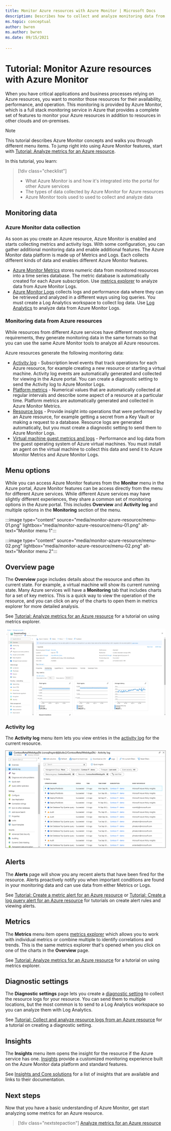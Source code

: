 ```yaml
---
title: Monitor Azure resources with Azure Monitor | Microsoft Docs
description: Describes how to collect and analyze monitoring data from resources in Azure using Azure Monitor.
ms.topic: conceptual
author: bwren
ms.author: bwren
ms.date: 09/15/2021

---
```


# Tutorial: Monitor Azure resources with Azure Monitor
When you have critical applications and business processes relying on Azure resources, you want to monitor those resources for their availability, performance, and operation. This monitoring is provided by Azure Monitor, which is a full stack monitoring service in Azure that provides a complete set of features to monitor your Azure resources in addition to resources in other clouds and on-premises.

> [!NOTE]
> This tutorial describes Azure Monitor concepts and walks you through different menu items. To jump right into using Azure Monitor features, start with [Tutorial: Analyze metrics for an Azure resource](../essentials/tutorial-metrics.md).

In this tutorial, you learn:

> [!div class="checklist"]
> * What Azure Monitor is and how it's integrated into the portal for other Azure services
> * The types of data collected by Azure Monitor for Azure resources
> * Azure Monitor tools used to used to collect and analyze data

## Monitoring data

### Azure Monitor data collection
As soon as you create an Azure resource, Azure Monitor is enabled and starts collecting metrics and activity logs. With some configuration, you can gather additional monitoring data and enable additional features. The Azure Monitor data platform is made up of Metrics and Logs. Each collects different kinds of data and enables different Azure Monitor features.

- [Azure Monitor Metrics](../essentials/data-platform-metrics.md) stores numeric data from monitored resources into a time series database. The metric database is automatically created for each Azure subscription. Use [metrics explorer](../essentials/tutorial-metrics.md) to analyze data from Azure Monitor Logs.
- [Azure Monitor Logs](../logs/data-platform-logs.md) collects logs and performance data where they can be retrieved and analyzed in a different ways using log queries. You must create a Log Analytics workspace to collect log data. Use [Log Analytics](../logs/tutorial-logs.md) to analyze data from Azure Monitor Logs.

### Monitoring data from Azure resources
While resources from different Azure services have different monitoring requirements, they generate monitoring data in the same formats so that you can use the same Azure Monitor tools to analyze all Azure resources.

Azure resources generate the following monitoring data:

- [Activity log](./platform-logs-overview.md) - Subscription level events that track operations for each Azure resource, for example creating a new resource or starting a virtual machine. Activity log events are automatically generated and collected for viewing in the Azure portal. You can create a diagnostic setting to send the Activity log to Azure Monitor Logs.
- [Platform metrics](../essentials/data-platform-metrics.md) - Numerical values that are automatically collected at regular intervals and describe some aspect of a resource at a particular time. Platform metrics are automatically generated and collected in Azure Monitor Metrics.
- [Resource logs](./platform-logs-overview.md) - Provide insight into operations that were performed by an Azure resource, for example getting a secret from a Key Vault or making a request to a database. Resource logs are generated automatically, but you must create a diagnostic setting to send them to Azure Monitor Logs.
- [Virtual machine guest metrics and logs]() - Performance and log data from the guest operating system of Azure virtual machines. You must install an agent on the virtual machine to collect this data and send it to Azure Monitor Metrics and Azure Monitor Logs.


## Menu options
While you can access Azure Monitor features from the **Monitor** menu in the Azure portal, Azure Monitor features can be access directly from the menu for different Azure services. While different Azure services may have slightly different experiences, they share a common set of monitoring options in the Azure portal. This includes **Overview** and **Activity log** and multiple options in the **Monitoring** section of the menu. 

:::image type="content" source="media/monitor-azure-resource/menu-01.png" lightbox="media/monitor-azure-resource/menu-01.png" alt-text="Monitor menu 1":::

:::image type="content" source="media/monitor-azure-resource/menu-02.png" lightbox="media/monitor-azure-resource/menu-02.png" alt-text="Monitor menu 2":::


## Overview page
The **Overview** page includes details about the resource and often its current state. For example, a virtual machine will show its current running state. Many Azure services will have a **Monitoring** tab that includes charts for a set of key metrics. This is a quick way to view the operation of the resource, and you can click on any of the charts to open them in metrics explorer for more detailed analysis. 

See [Tutorial: Analyze metrics for an Azure resource](../essentials/tutorial-metrics.md) for a tutorial on using metrics explorer.

![Overview page](media/monitor-azure-resource/overview-page.png)
### Activity log 
The **Activity log** menu item lets you view entries in the [activity log](../essentials/activity-log.md) for the current resource. 


![Activity Log](media/monitor-azure-resource/activity-log.png)


## Alerts
The **Alerts** page will show you any recent alerts that have been fired for the resource. Alerts proactively notify you when important conditions are found in your monitoring data and can use data from either Metrics or Logs.

See [Tutorial: Create a metric alert for an Azure resource](../alerts/tutorial-metric-alert.md) or [Tutorial: Create a log query alert for an Azure resource](../alerts/tutorial-log-alert.md) for tutorials on create alert rules and viewing alerts.

## Metrics
The **Metrics** menu item opens [metrics explorer](./metrics-getting-started.md) which allows you to work with individual metrics or combine  multiple to identify correlations and trends. This is the same metrics explorer that's opened when you click on one of the charts in the **Overview** page.

See [Tutorial: Analyze metrics for an Azure resource](../essentials/tutorial-metrics.md) for a tutorial on using metrics explorer.


## Diagnostic settings
The **Diagnostic settings** page lets you create a [diagnostic setting](../essentials/diagnostic-settings.md) to collect the resource logs for your resource. You can send them to multiple locations, but the most common is to send to a Log Analytics workspace so you can analyze them with Log Analytics.

See [Tutorial: Collect and analyze resource logs from an Azure resource](../essentials/tutorial-resource-logs.md) for a tutorial on creating a diagnostic setting.



## Insights 
The **Insights** menu item opens the insight for the resource if the Azure service has one. [Insights](../monitor-reference.md) provide a customized monitoring experience built on the Azure Monitor data platform and standard features. 


See [Insights and Core solutions](../monitor-reference.md#insights-and-core-solutions) for a list of insights that are available and links to their documentation.

## Next steps
Now that you have a basic understanding of Azure Monitor, get start analyzing some metrics for an Azure resource.

> [!div class="nextstepaction"]
> [Analyze metrics for an Azure resource](../essentials/tutorial-metrics.md)
